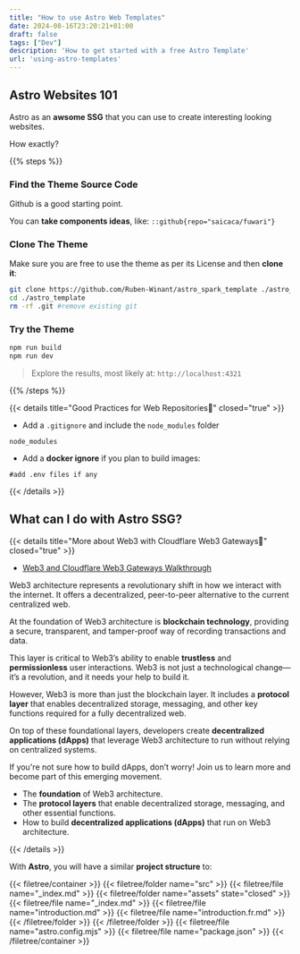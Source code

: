 ```yaml
---
title: "How to use Astro Web Templates"
date: 2024-08-16T23:20:21+01:00
draft: false
tags: ["Dev"]
description: 'How to get started with a free Astro Template'
url: 'using-astro-templates'
---
```


## Astro Websites 101

Astro as an **awsome SSG** that you can use to create interesting looking websites.

How exactly?

{{% steps %}}

### Find the Theme Source Code

Github is a good starting point.

You can **take components ideas**, like: `::github{repo="saicaca/fuwari"}`

### Clone The Theme

Make sure you are free to use the theme as per its License and then **clone it**:

```sh
git clone https://github.com/Ruben-Winant/astro_spark_template ./astro_template #it has a cool carousel!
cd ./astro_template
rm -rf .git #remove existing git
```

### Try the Theme

```sh
npm run build
npm run dev
```

> Explore the results, most likely at: `http://localhost:4321`

{{% /steps %}}

{{< details title="Good Practices for Web Repositories📌" closed="true" >}}

* Add a `.gitignore` and include the `node_modules` folder

```
node_modules
```

* Add a **docker ignore** if you plan to build images:

```
#add .env files if any
```

{{< /details >}}


## What can I do with Astro SSG?


{{< details title="More about Web3 with Cloudflare Web3 Gateways📌" closed="true" >}}

* [Web3 and Cloudflare Web3 Gateways Walkthrough](https://www.youtube.com/watch?v=Ws3KBleauMI)

Web3 architecture represents a revolutionary shift in how we interact with the internet. It offers a decentralized, peer-to-peer alternative to the current centralized web.

At the foundation of Web3 architecture is **blockchain technology**, providing a secure, transparent, and tamper-proof way of recording transactions and data. 

This layer is critical to Web3’s ability to enable **trustless** and **permissionless** user interactions. Web3 is not just a technological change—it’s a revolution, and it needs your help to build it.

However, Web3 is more than just the blockchain layer. It includes a **protocol layer** that enables decentralized storage, messaging, and other key functions required for a fully decentralized web.

On top of these foundational layers, developers create **decentralized applications (dApps)** that leverage Web3 architecture to run without relying on centralized systems. 

If you're not sure how to build dApps, don’t worry! Join us to learn more and become part of this emerging movement.

- The **foundation** of Web3 architecture.
- The **protocol layers** that enable decentralized storage, messaging, and other essential functions.
- How to build **decentralized applications (dApps)** that run on Web3 architecture.


{{< /details >}}


With **Astro**, you will have a similar **project structure** to:

{{< filetree/container >}}
  {{< filetree/folder name="src" >}}
    {{< filetree/file name="_index.md" >}}
    {{< filetree/folder name="assets" state="closed" >}}
      {{< filetree/file name="_index.md" >}}
      {{< filetree/file name="introduction.md" >}}
      {{< filetree/file name="introduction.fr.md" >}}
    {{< /filetree/folder >}}
  {{< /filetree/folder >}}
  {{< filetree/file name="astro.config.mjs" >}}
  {{< filetree/file name="package.json" >}}
{{< /filetree/container >}}